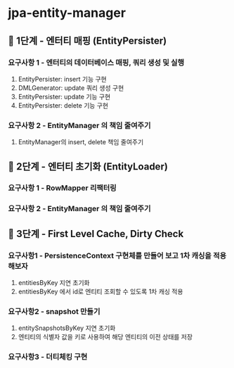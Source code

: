# jpa-entity-manager

## 🚀 1단계 - 엔터티 매핑 (EntityPersister)

### 요구사항 1 - 엔터티의 데이터베이스 매핑, 쿼리 생성 및 실행

1. EntityPersister: insert 기능 구현
2. DMLGenerator: update 쿼리 생성 구현
3. EntityPersister: update 기능 구현
4. EntityPersister: delete 기능 구현

### 요구사항 2 - EntityManager 의 책임 줄여주기

1. EntityManager의 insert, delete 책임 줄여주기

## 🚀 2단계 - 엔터티 초기화 (EntityLoader)

### 요구사항 1 - RowMapper 리팩터링

### 요구사항 2 - EntityManager 의 책임 줄여주기

## 🚀 3단계 - First Level Cache, Dirty Check

### 요구사항1 - PersistenceContext 구현체를 만들어 보고 1차 캐싱을 적용해보자
1. entitiesByKey 지연 초기화
2. entitiesByKey 에서 id로 엔티티 조회할 수 있도록 1차 캐싱 적용 

### 요구사항2 - snapshot 만들기
1. entitySnapshotsByKey 지연 초기화
2. 엔티티의 식별자 값을 키로 사용하여 해당 엔티티의 이전 상태를 저장

### 요구사항3 - 더티체킹 구현
